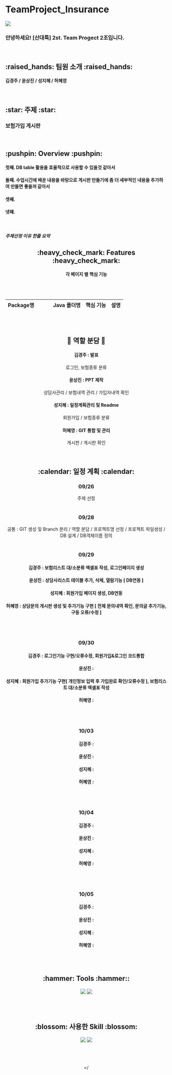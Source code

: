 # TeamProject_Insurance

<div alinge = center>
 <img src="https://capsule-render.vercel.app/api?type=waving&color=auto&height=200&section=header&text=INSURANCE&fontSize=90&fontColor=blue" />
 <h3> 안녕하세요! [산대특] 2st. Team Progect 2조입니다. </h3><br>
 
 <h2> :raised_hands: 팀원 소개 :raised_hands: </h2>
 <h4> 김경주 / 윤상진 / 성지혜 / 허혜영 </h4> <br>
 
 <h2> :star: 주제 :star: </h2>
 <h3> 보험가입 게시판 </h3><br>
 
 <h2> :pushpin: Overview :pushpin: </h2>
  <h4> 첫째. DB table 활용을 효율적으로 사용할 수 있을것 같아서 </h4>
  <h4> 둘째. 수업시간에 배운 내용을 바탕으로 게시판 만들기에 좀 더 세부적인 내용을 추가하여 만들면 좋을꺼 같아서 </h4>
  <h4> 셋째. </h4>
  <h4> 넷째. </h4> <br>
  <h5> 주제선정 이유 한줄 요약 </h5>

</div>

<div align=center>
  <h2> :heavy_check_mark: Features :heavy_check_mark: </h2>
  <h4> 각 페이지 별 핵심 기능 </h4> <br><br>
  
  Package명 &nbsp;&nbsp;&nbsp;&nbsp;&nbsp;&nbsp;&nbsp;&nbsp;&nbsp;| Java 폴더명 | 핵심 기능 | 설명
  --- |---|---|---
  
  <br><br><h2> :raised_hands: 역할 분담 :raised_hands: </h2>
  <h4> 김경주 : 발표 </h4>
  로그인, 보험종류 분류
  <h4> 윤상진 : PPT 제작 </h4>
  상담사관리 / 보험내역 관리 / 가입자내역 확인
  <h4> 성지혜 : 일정계획관리 및 Readme </h4>
  회원가입 / 보험종류 분류
  <h4> 허혜영 : GIT 통합 및 관리 </h4>
  게시판 / 게시판 확인 <br><br><br>
  
  <h2> :calendar: 일정 계획 :calendar: </h2>
   
  <h3> 09/26 </h3>
  주제 선정 <br> <br>
  
  <h3> 09/28</h3>
  공통 : GIT 생성 및 Branch 분리 / 역할 분담 / 프로젝트명 선정 / 프로젝트 파일생성 /  DB 설계 / DB객체이름 정의 <br><br>
  
  <h3> 09/29 </h3>
    <h4> 김경주 : 보험리스트 대/소분류 엑셀표 작성, 로그인페이지 생성   </h4>
    <h4> 윤상진 : 상담사리스트 테이블 추가, 삭제, 열람기능 [ DB연동 ]</h4>
    <h4> 성지혜 : 회원가입 페이지 생성, DB연동  </h4>
    <h4> 허혜영 : 상담문의 게시판 생성 및 추가기능 구현 [ 전체 문의내역 확인, 문의글 추가기능, 구동 오류/수정 ]</h4> <br><br>
    
  <h3> 09/30 </h3>
    <h4> 김경주 :  로그인기능 구현/오류수정, 회원가입&로그인 코드통합</h4>
    <h4> 윤상진 :  </h4>
    <h4> 성지혜 :  회원가입 추가기능 구현[ 개인정보 입력 후 가입완료 확인/오류수정 ], 보험리스트 대/소분류 엑셀표 작성</h4>
    <h4> 허혜영 :  </h4> <br><br>
    
  <h3> 10/03</h3>
    <h4> 김경주 :  </h4>
    <h4> 윤상진 :  </h4>
    <h4> 성지혜 :  </h4>
    <h4> 허혜영 :  </h4> <br><br>
    
  <h3> 10/04</h3>
    <h4> 김경주 :  </h4>
    <h4> 윤상진 :  </h4>
    <h4> 성지혜 :  </h4>
    <h4> 허혜영 :  </h4> <br><br>
    
  <h3> 10/05</h3>
    <h4> 김경주 :  </h4>
    <h4> 윤상진 :  </h4>
    <h4> 성지혜 :  </h4>
    <h4> 허혜영 :  </h4> <br><br>
    
  <h2> :hammer: Tools :hammer:: </h2>
  <h4> <img src="https://img.shields.io/badge/eclipse-2C2255?style=flat-square&logo=eclipse&logoColor=white"/>
       <img src="https://img.shields.io/badge/MySQL-26689A?style=flat-square&logo=MySQL&logoColor=white"/> </h4> <br><br>
  
  <h2> :blossom: 사용한 Skill :blossom: </h2>
  <h4> <img src="https://img.shields.io/badge/Java-007396?style=flat&logo=Java&logoColor=white" />
       <img src="https://img.shields.io/badge/git-24292F?style=flat-square&logo=github&logoColor=white"/> </h4> <br><br>
       
</
    
